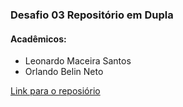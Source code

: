### Desafio 03 Repositório em Dupla

#### Acadêmicos:
* Leonardo Maceira Santos 
* Orlando Belin Neto

[Link para o reposiório](https://github.com/belinDEV/High-Elo)
